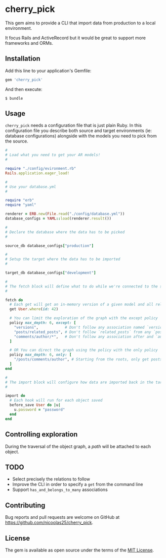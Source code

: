 # cherry_pick

This gem aims to provide a CLI that import data from production to a local environment.

It focus Rails and ActiveRecord but it would be great to support more frameworks and ORMs.

## Installation

Add this line to your application's Gemfile:

```ruby
gem 'cherry_pick'
```

And then execute:

    $ bundle

## Usage

`cherry_pick` needs a configuration file that is just plain Ruby. In this configuration file
you describe both source and target environments (ie: database configurations) alongside with
the models you need to pick from the source.

``` ruby
#
# Load what you need to get your AR models!
#

require "./config/evironment.rb"
Rails.application.eager_load!

#
# Use your database.yml
#

require "erb"
require "yaml"

renderer = ERB.new(File.read("./config/database.yml"))
database_configs = YAML::load(renderer.result())

#
# Declare the database where the data has to be picked
#

source_db database_configs["production"]

#
# Setup the target where the data has to be imported
#

target_db database_configs["development"]

#
# The fetch block will define what to do while we're connected to the source database
#

fetch do
  # Each get will get an in-memory version of a given model and all related models
  get User.where(id: 42)

  # You can limit the exploration of the graph with the except policy
  policy max_depth: 6, except: [
    "versions",            # Don't follow any association named `versions`
    "posts/related_posts", # Don't follow `related_posts` from any `posts` association
    "comments/author/*",   # Don't follow any association after and `author` from a `comments` association
  ]

  # OR You can direct the graph using the policy with the only policy
  policy max_depth: 6, only: [
    "/posts/comments/author", # Starting from the roots, only get posts, their comments and authors
  ]
end

#
# The import block will configure how data are imported back in the targt database
#

import do
  # Each hook will run for each object saved
  before_save User do |u|
    u.password = "password"
  end
end
```

## Controlling exploration

During the traversal of the object graph, a _path_ will be attached to each object.

## TODO

- Select precisely the relations to follow
- Improve the CLI in order to specify a `get` from the command line
- Support `has_and_belongs_to_many` associations

## Contributing

Bug reports and pull requests are welcome on GitHub at https://github.com/nicoolas25/cherry_pick.

## License

The gem is available as open source under the terms of the [MIT License](http://opensource.org/licenses/MIT).

